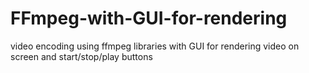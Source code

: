# FFmpeg-with-GUI-for-rendering
video encoding using ffmpeg libraries with GUI for rendering video on screen and start/stop/play buttons
